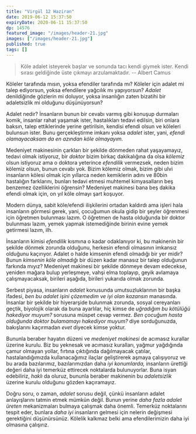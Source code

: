 ```yaml
---
title: "Virgül 12 Haziran"
date: 2019-06-12 15:37:50
expiryDate: 2020-06-11 15:37:50
dp: 14576
featured_image: "/images/header-21.jpg"
images: ["/images/header-21.jpg"]
published: true
tags: []
---
```




> Köle adalet isteyerek başlar ve sonunda tacı kendi giymek ister. Kendi sırası
> geldiğinde üste çıkmayı arzulamaktadır. -- Albert Camus

Köleler tarafında mısın, yoksa efendiler tarafında mı? Köleler için adalet mi
talep ediyorsun, yoksa efendilere yağcılık mı yapıyorsun? *Adalet* denildiğinde
gözlerin mi doluyor, yoksa insanlığın zaten bizatihi bir adaletsizlik mi
olduğunu düşünüyorsun?

Adalet nedir? İnsanların bunun bir cevabı varmış gibi konuşup durmaları komik,
insanlar rahat yaşamak ister, hastalıkları tedavi edilsin, biri onlara baksın,
talep ettiklerinde yerine getirilsin, kendisi efendi olsun ve köleleri bulunsun
ister. Bunu gerçekleştirme imkanı yoksa *adalet* ister, yani, *efendi
olamayacaksam da en azından köle olmayayım.*

Medeniyet makinesinin çarkları bir şekilde dönmeden rahat yaşayamayız, tedavi
olmak istiyoruz, bir *doktor* bizim birkaç dakikalığına da olsa *kölemiz* olsun
istiyoruz ama o doktora yeterince *efendilik* vermezsek, neden bizim kölemiz
olsun, bunun cevabı yok. Bizim kölemiz olmak, bizim gibi ulvi insanların kölesi
olmak için yıllarca neden kemiklerin adını ve 80bin hastalığın farklarını,
bunları tedavi etmesi muhtemel kimyasalların beş benzemez özelliklerini
öğrensin? Medeniyet makinesi bana beş dakika efendi olmak için, on yıl köle
olmayı şart koşuyor.

Modern dünya, sabit köle/efendi ilişkilerini ortadan kaldırdı ama işleri hala
insanların görmesi gerek, yani, çocuğumun okula gidip bir şeyler öğrenmesi için
öğretmen bulunması lazım. O öğretmen de hasta olduğunda bir doktor bulunması
lazım, yemek yapmak istemediğinde birinin evine yemek getirmesi lazım, ilh. 

İnsanların kimisi *efendilik* kısmına o kadar odaklanıyor ki, bu makinenin bir
şekilde dönmek zorunda olduğunu, herkesin efendi olmasının imkansız olduğunu
kaçırıyor. Adalet o halde kimsenin efendi olmadığı bir yer midir? Bunun
*kimsenin köle olmadığı* bir düzen kadar manasız bir talep olduğunun farkında
mıyız? Medeniyet makinesi bir şekilde dönmeye devam edecekse, yeniden mağara
bulup yerleşmeye, vahşi elma toplayıp, geyik avlamaya çalışmayacaksak, birileri
aşağıda, birileri yukarıda olmak zorunda.

Serbest piyasa, insanların *adalet* konusunda umutsuzluklarının bir başka
ifadesi, *ben bu adalet işini çözemedim ve iyi olan kazansın* manasında.
İnsanlar bir şekilde bir hiyerarşide bulunmak zorunda, sosyal cereyanları
geçtik, biyolojik olarak da buna ayarlılar, hiç kimse de *uğradığım bu kötülüğü
hakediyor muyum?* sorusuna müspet cevap vermez. *Ben çocuğum hasta olduğunda
doktor bulamamayı hakediyor muyum?* diye sorduğunuzda, bakışlarını kaçırmadan
*evet* diyecek kimse yoktur.

Bununla beraber hayatın düzeni ve *medeniyet makinesi* de acımasız kurallar
üzerine kurulu. Biz bu yeknesak ve acımasız kuralları, yağmur yağdığında çamur
olmayan yollar, fırtına çıktığında dağılmayacak çatılar, hastalandığımızda
kullanacağımız ilaçlar geliştirerek aşmaya çalışıyoruz ve bu arada bazılarımız,
bazılarımızdan daha *iyi konumlarda,* insanların ürettiği değeri daha iyi
temerküz ettirecek noktalarda bulunuyorlar. Buna isyan edebiliriz, *haklı* da
oluruz, bununla beraber makinenin bu *adaletsizlik* üzerine kurulu olduğunu gözden
kaçıramayız.

Doğru soru, o zaman, *adalet* sorusu değil, çünkü insanların adalet
anlayışlarını tatmin etmek mümkün değil. Bunun yerine *daha fazla adalet üreten*
mekanizmaları bulmaya çalışmak daha önemli. Temerküz noktalarını tespit eder,
bunlara *daha iyi* insanların gelmesi için nelerin değişmesi gerektiğini
düşünürsünüz. Kölelik kalkmaz belki ama efendilerimizin daha iyi olmasına
çalışırız.

